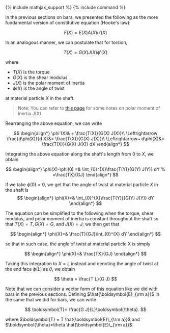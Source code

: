 {% include mathjax_support %}
{% include command %}


In the previous sections on bars, we presented the following as the more fundamental version of constitutive equation (Hooke's law):

$$
F(X)=E(X)A(X)u'(X)
$$


In an analogous manner, we can postulate that for torsion,

$$
T(X)=G(X)J(X)\phi'(X)
$$ 

where 
* $T(X)$ is the torque
* $G(X)$ is the shear modulus 
* $J(X)$ is the polar moment of inertia
* $\phi(X)$ is the angle of twist

at material particle $X$ in the shaft. 
>Note: You can refer to [this page](Torsion-J.mD) for some notes on polar moment of inertia J(X) 

<!-- If we take the torque, shear modulus, and polar moment of inertia to be constant throughout the shaft (so that $T(X) = T, G(X) = G$, and $J(X)=J$), we get that  -->

Rearranging the above equation, we can write

$$
\begin{align*}
\phi'(X)& = \frac{T(X)}{G(X) J(X)}\\
\Leftrightarrow \frac{d\phi(X)}{d X}&= \frac{T(X)}{G(X) J(X)}\\
\Leftrightarrow~ d\phi(X)&= \frac{T(X)}{G(X) J(X)} dX
\end{align*}
$$

Integrating the above equation along the shaft's length from $0$ to $X$, we obtain

$$
\begin{align*}
\phi(X)-\phi(0) =& \int_{0}^{X}\frac{T(Y)}{G(Y) J(Y)} dY
% =\frac{TX}{GJ} 
\end{align*}
$$

If we take $\phi(0)=0$, we get that the angle of twist at material particle $X$ in the shaft is
$$
\begin{align*}
\phi(X)=& \int_{0}^{X}\frac{T(Y)}{G(Y) J(Y)} dY
\end{align*}
$$

The equation can be simplified to the following when the torque, shear modulus, and polar moment of inertia is constant throughout the shaft so that $T(X) = T, G(X) = G$, and $J(X)=J$; we then get that 

$$
\begin{align*}
\phi(X)=& \frac{T}{GJ}\int_{0}^{X} dY
\end{align*}
$$

so that in such case, the angle of twist at material particle X is simply 

$$
\begin{align*}
\phi(X)=& \frac{TX}{GJ}
\end{align*}
$$

Taking this integration to $X=L$ instead and denoting the angle of twist at the end face $\phi(L)$ as $\theta$, we obtain 

$$
\theta = \frac{T L}{G J}
$$

Note that we can consider a vector form of this equation like we did with bars in the previous sections. Defining $\hat{\boldsymbol{E}_{\rm a}}$ in the same that we did for bars, we can write

$$
\boldsymbol{T}= \frac{G J}{L}\boldsymbol{\theta}.
$$

where $\boldsymbol{T} = T \hat{\boldsymbol{E}\_{\rm a}}$ and $\boldsymbol{\theta}=\theta \hat{\boldsymbol{E}\_{\rm a}}$.


<!-- 
---------

Modulus of rigidity.
Shear modulus of Steel is 82.74 GPa.
Young's modulus of Steel 206.843 GPa

Shear modulus of Titanium is 44 GPa.
Young's modulus of Titanius 116 GPa/

Polycarbonate 2.3 GPa.
Rubber 300 kPa. 

Data obtained indicates variation in mechanical properties due to curing
temperature for Young’s modulus of 1.32–2.97 MPa, ultimate tensile strength of
3.51–7.65 MPa, compressive modulus of 117.8–186.9 MPa

PDMS= 0.667656 MPA
G=E/(2(1+\nu))
Bulk modulus 3 K E/(9K-E)

-2G<E-2G

-1<E/2G-1<0.5
-1<E/2G<3/2
-1<E/2G<3/2
2G>-E/2
E<3 G

$$
I_{p}=\int_{A} \rho^2 \, dA
$$

Torsional section modulus. 

$Z_p=J/r_{\rm max}$

$\int r^2 2\pi r dr $

$2\pi \int r^3 dr $

$2\pi  r^4/4  $

$\frac{\pi}{2}  r^4  $

$\tau_{max}=\frac{T}{J}r_{\rm max}$.
$\tau=\tau_{\rm max} \frac{r}{R}$
Square =$a^4/6$
Rectangle due it on the board.


Example problem:

A hollow ste



el shaft transmists a torque if 1200 Nm. d_0 =4 cm. Angle of twist over 2 m. 


A solid aluminum saft. -->